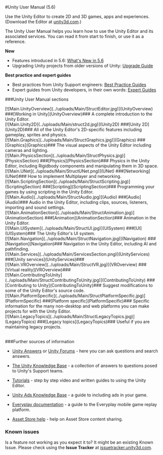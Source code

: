 #Unity User Manual (5.6)

Use the Unity Editor to create 2D and 3D games, apps and experiences. (Download the Editor at [unity3d.com](http://unity3d.com/unity).) 

The Unity User Manual helps you learn how to use the Unity Editor and its associated services. You can read it from start to finish, or use it as a reference.


<div class="frontpage-topsection">

**New**

* Features introduced in 5.6: [What's New in 5.6](WhatsNew56)
* Upgrading Unity projects from older versions of Unity: [Upgrade Guide](UpgradeGuides)

</div>

<div class="frontpage-topsection">

**Best practice and expert guides**

* Best practices from Unity Support engineers: [Best Practice Guides](BestPracticeGuides)
* Expert guides from Unity developers, in their own words: [Expert Guides](ExpertGuides)


</div>

<div class="clear"></div>


<div class="frontpage-divider"></div>

###Unity User Manual sections

<div class="frontpage-section">
[![Main.UnityOverview](../uploads/Main/StructEditor.jpg)](UnityOverview)
###[Working in Unity](UnityOverview)###
A complete introduction to the Unity Editor.

</div>

<div class="frontpage-section">
[![Main.Unity2D](../uploads/Main/struct2d.jpg)](Unity2D)
###[Unity 2D](Unity2D)###
All of the Unity Editor's 2D-specific features including gameplay, sprites and physics.

</div>
<div class="frontpage-section">
[![Main.Graphics](../uploads/Main/StructGraphics.jpg)](Graphics)
###[Graphics](Graphics)###
The visual aspects of the Unity Editor including cameras and lighting.

</div>

<div class="frontpage-section">
[![Main.PhysicsSection](../uploads/Main/StructPhysics.jpg)](PhysicsSection)
###[Physics](PhysicsSection)###
Physics in the Unity Editor, including Rigidbody components and manipulating them in 3D space.

</div>
  
<div class="frontpage-section">
[![Main.UNet](../uploads/Main/StructUNet.png)](UNet)
###[Networking](UNet)###
How to implement Multiplayer and networking.

</div>  

<div class="frontpage-section">
[![Main.ScriptingSection](../uploads/Main/StructScripting.jpg)](ScriptingSection)
###[Scripting](ScriptingSection)###
Programming your games by using scripting in the Unity Editor.

</div>  

<div class="frontpage-section">
[![Main.Audio](../uploads/Main/StructAudio.jpg)](Audio)
###[Audio](Audio)###
Audio in the Unity Editor, including clips, sources, listeners, importing and sound settings.

</div>

<div class="frontpage-section">
[![Main.AnimationSection](../uploads/Main/StructAnimation.jpg)](AnimationSection)
###[Animation](AnimationSection)###
Animation in the Unity Editor.

</div>

<div class="frontpage-section">
[![Main.UISystem](../uploads/Main/StructUI.jpg)](UISystem)
###[UI](UISystem)###
The Unity Editor's UI system.

</div>

<div class="frontpage-section">
[![Main.Navigation](../uploads/Main/StructNavigation.jpg)](Navigation)
###[Navigation](Navigation)###
Navigation in the Unity Editor, including AI and pathfinding.

</div>


<div class="frontpage-section">
[![Main.Services](../uploads/Main/ServicesSection.png)](UnityServices)
###[Unity services](UnityServices)###

</div>

<div class="frontpage-section">
[![Main.VROverview](../uploads/Main/StructVR.jpg)](VROverview)
###[Virtual reality](VROverview)###

</div>


<div class="frontpage-section">
[![Main.ContributingToUnity](../uploads/Main/StructContributingToUnity.jpg)](ContributingToUnity)
###[Contributing to Unity](ContributingToUnity)###
Suggest modifications to some of the Unity Editor's source code.

</div>

<div class="frontpage-section">
[![Main.PlatformSpecific](../uploads/Main/StructPlatformSpecific.jpg)](PlatformSpecific)
###[Platform specific](PlatformSpecific)###
Specific information for the many non-desktop and web platforms you can make projects for with the Unity Editor.

</div>

<div class="frontpage-section">
[![Main.LegacyTopics](../uploads/Main/StructLegacyTopics.jpg)](LegacyTopics)
###[Legacy topics](LegacyTopics)###
Useful if you are maintaining legacy projects.
</div>

<div class="clear"></div>
<br/>

###Further sources of information

* [Unity Answers](http://answers.unity3d.com/) or [Unity Forums](http://forum.unity3d.com/) - here you can ask questions and search answers.

* [The Unity Knowledge Base](https://support.unity3d.com) - a collection of answers to questions posed to Unity's Support teams.

* [Tutorials](http://unity3d.com/learn/tutorials) - step by step video and written guides to using the Unity Editor.

* [Unity Ads Knowledge Base](http://unityads.unity3d.com/help/index) - a guide to including ads in your game.

* [Everyplay documentation](https://developers.everyplay.com/documentation) - a guide to the Everyplay mobile game replay platform.

* [Asset Store help](http://unity3d.com/asset-store/help) - help on Asset Store content sharing.


### Known issues
Is a feature not working as you expect it to? It might be an existing Known Issue. Please check using the __Issue Tracker__ at [issuetracker.unity3d.com](https://issuetracker.unity3d.com).
